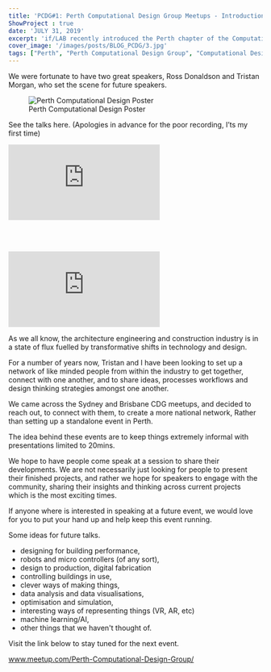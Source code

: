 ```yaml
---
title: 'PCDG#1: Perth Computational Design Group Meetups - Introduction'
ShowProject : true
date: 'JULY 31, 2019'
excerpt: 'if/LAB recently introduced the Perth chapter of the Computational Design Group.'
cover_image: '/images/posts/BLOG_PCDG/3.jpg'
tags: ["Perth", "Perth Computational Design Group", "Computational Design", "Grasshopper", "Generative Design"]
---
```



We were fortunate to have two great speakers, Ross Donaldson and Tristan Morgan, who set the scene for future speakers.

<figure  class="mx-auto w-full ">
    <img src="\images\posts\BLOG_PCDG\3.jpg"   class="mx-auto w-full object-cover m-0" alt="Perth Computational Design Poster"  />
       <figcaption class="mx-auto text-center">
   Perth Computational Design Poster
   </figcaption>
</figure>

See the talks here. (Apologies in advance for the poor recording, I’ts my first time)
<div >
<iframe class="VideoMD"  src="https://www.youtube.com/embed/zLI3B4w0BNw" title="YouTube video player" frameborder="0" allow="accelerometer; autoplay; clipboard-write; encrypted-media; gyroscope; picture-in-picture" allowfullscreen></iframe>
</div>

<br></br>

<div >
<iframe class="VideoMD"  src="https://www.youtube.com/embed/4N4y_paWVUc" title="YouTube video player" frameborder="0" allow="accelerometer; autoplay; clipboard-write; encrypted-media; gyroscope; picture-in-picture" allowfullscreen></iframe>
</div>


As we all know, the architecture engineering and construction industry is in a state of flux fuelled by transformative shifts in technology and design. 

For a number of years now, Tristan and I have been looking to set up a network of like minded people from within the industry to get together, connect with one another, and to share ideas, processes workflows and design thinking strategies amongst one another. 

We came across the Sydney and Brisbane CDG meetups, and decided to reach out, to connect with them, to create a more national network, Rather than setting up a standalone event in Perth.

The idea behind these events are to keep things extremely informal with presentations limited to 20mins.

We hope to have people come speak at a session to share their developments. We are not necessarily just looking for people to present their finished projects, and rather we hope for speakers to engage with the community, sharing their insights and thinking across current projects which is the most exciting times.

If anyone where is interested in speaking at a future event, we would love for you to put your hand up and help keep this event running.

Some ideas for future talks.

- designing for building performance,
- robots and micro controllers (of any sort),
- design to production, digital fabrication
- controlling buildings in use, 
- clever ways of making things, 
- data analysis and data visualisations, 
- optimisation and simulation,
- interesting ways of representing things (VR, AR, etc)
- machine learning/AI, 
- other things that we haven't thought of.

 

Visit the link below to stay tuned for the next event.

www.meetup.com/Perth-Computational-Design-Group/